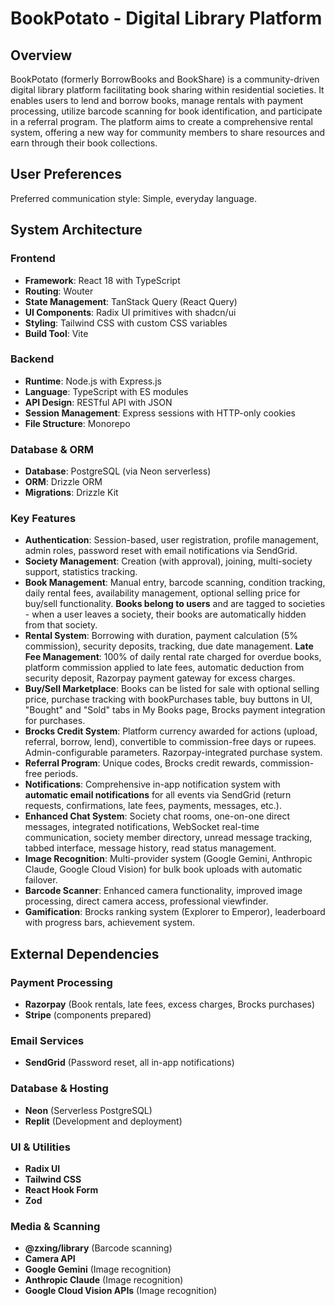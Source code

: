 # BookPotato - Digital Library Platform

## Overview

BookPotato (formerly BorrowBooks and BookShare) is a community-driven digital library platform facilitating book sharing within residential societies. It enables users to lend and borrow books, manage rentals with payment processing, utilize barcode scanning for book identification, and participate in a referral program. The platform aims to create a comprehensive rental system, offering a new way for community members to share resources and earn through their book collections.

## User Preferences

Preferred communication style: Simple, everyday language.

## System Architecture

### Frontend
- **Framework**: React 18 with TypeScript
- **Routing**: Wouter
- **State Management**: TanStack Query (React Query)
- **UI Components**: Radix UI primitives with shadcn/ui
- **Styling**: Tailwind CSS with custom CSS variables
- **Build Tool**: Vite

### Backend
- **Runtime**: Node.js with Express.js
- **Language**: TypeScript with ES modules
- **API Design**: RESTful API with JSON
- **Session Management**: Express sessions with HTTP-only cookies
- **File Structure**: Monorepo

### Database & ORM
- **Database**: PostgreSQL (via Neon serverless)
- **ORM**: Drizzle ORM
- **Migrations**: Drizzle Kit

### Key Features
- **Authentication**: Session-based, user registration, profile management, admin roles, password reset with email notifications via SendGrid.
- **Society Management**: Creation (with approval), joining, multi-society support, statistics tracking.
- **Book Management**: Manual entry, barcode scanning, condition tracking, daily rental fees, availability management, optional selling price for buy/sell functionality. **Books belong to users** and are tagged to societies - when a user leaves a society, their books are automatically hidden from that society.
- **Rental System**: Borrowing with duration, payment calculation (5% commission), security deposits, tracking, due date management. **Late Fee Management**: 100% of daily rental rate charged for overdue books, platform commission applied to late fees, automatic deduction from security deposit, Razorpay payment gateway for excess charges.
- **Buy/Sell Marketplace**: Books can be listed for sale with optional selling price, purchase tracking with bookPurchases table, buy buttons in UI, "Bought" and "Sold" tabs in My Books page, Brocks payment integration for purchases.
- **Brocks Credit System**: Platform currency awarded for actions (upload, referral, borrow, lend), convertible to commission-free days or rupees. Admin-configurable parameters. Razorpay-integrated purchase system.
- **Referral Program**: Unique codes, Brocks credit rewards, commission-free periods.
- **Notifications**: Comprehensive in-app notification system with **automatic email notifications** for all events via SendGrid (return requests, confirmations, late fees, payments, messages, etc.).
- **Enhanced Chat System**: Society chat rooms, one-on-one direct messages, integrated notifications, WebSocket real-time communication, society member directory, unread message tracking, tabbed interface, message history, read status management.
- **Image Recognition**: Multi-provider system (Google Gemini, Anthropic Claude, Google Cloud Vision) for bulk book uploads with automatic failover.
- **Barcode Scanner**: Enhanced camera functionality, improved image processing, direct camera access, professional viewfinder.
- **Gamification**: Brocks ranking system (Explorer to Emperor), leaderboard with progress bars, achievement system.

## External Dependencies

### Payment Processing
- **Razorpay** (Book rentals, late fees, excess charges, Brocks purchases)
- **Stripe** (components prepared)

### Email Services
- **SendGrid** (Password reset, all in-app notifications)

### Database & Hosting
- **Neon** (Serverless PostgreSQL)
- **Replit** (Development and deployment)

### UI & Utilities
- **Radix UI**
- **Tailwind CSS**
- **React Hook Form**
- **Zod**

### Media & Scanning
- **@zxing/library** (Barcode scanning)
- **Camera API**
- **Google Gemini** (Image recognition)
- **Anthropic Claude** (Image recognition)
- **Google Cloud Vision APIs** (Image recognition)